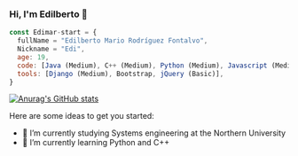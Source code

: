 ### Hi, I'm Edilberto 👋

```js
const Edimar-start = {
  fullName = "Edilberto Mario Rodríguez Fontalvo",
  Nickname = "Edi",
  age: 19,
  code: [Java (Medium), C++ (Medium), Python (Medium), Javascript (Medium), HTML, CSS],
  tools: [Django (Medium), Bootstrap, jQuery (Basic)],
}
```

[![Anurag's GitHub stats](https://github-readme-stats.vercel.app/api?username=Edimar-star)](https://github.com/anuraghazra/github-readme-stats)

Here are some ideas to get you started:

- 🔭 I’m currently studying Systems engineering at the Northern University
- 🌱 I’m currently learning Python and C++

